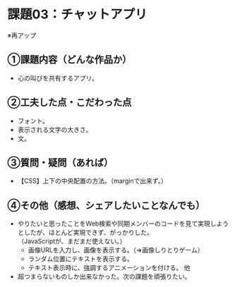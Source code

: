 # 課題03：チャットアプリ
※再アップ

## ①課題内容（どんな作品か）
- 心の叫びを共有するアプリ。

## ②工夫した点・こだわった点
- フォント。
- 表示される文字の大きさ。
- 文。

## ③質問・疑問（あれば）
- 【CSS】上下の中央配置の方法。（marginで出来ず。）

## ④その他（感想、シェアしたいことなんでも）
- やりたいと思ったことをWeb検索や同期メンバーのコードを見て実現しようとしたが、ほとんど実現できず、がっかりした。<br>（JavaScriptが、まだまだ使えない。）
  - 画像URLを入力し、画像を表示する。（⇒画像しりとりゲーム）
  - ランダム位置にテキストを表示する。
  - テキスト表示時に、強調するアニメーションを付ける。 他
- 超つまらないものしか出来なかった。次の課題を頑張りたい。
